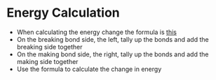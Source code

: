 # Energy Calculation

- When calculating the energy change the formula is [this](./breaking_making_bonds.md/#formula)
- On the breaking bond side, the left, tally up the bonds and add the breaking side together
- On the making bond side, the right, tally up the bonds and add the making side together
- Use the formula to calculate the change in energy
